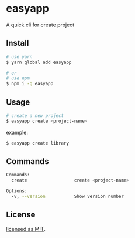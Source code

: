 # easyapp
A quick cli for create project

## Install

```bash
# use yarn
$ yarn global add easyapp

# or
# use npm
$ npm i -g easyapp
```

## Usage

```bash
# create a new project
$ easyapp create <project-name>
```

example:

```bash
$ easyapp create library
```

## Commands

```bash
Commands:
  create                  create <project-name>

Options:
  -v, --version           Show version number
```

## License

[licensed as MIT](https://github.com/Chersquwn/easyapp/blob/master/LICENSE).
